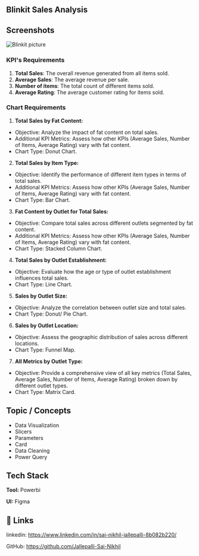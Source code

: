 
## Blinkit Sales Analysis


## Screenshots

![Blinkit picture](https://drive.google.com/file/d/17srM01ayycmPXmThC2PoqZ2d0cMroF80/view?usp=drivesdk)




### KPI's Requirements

1. **Total Sales**: The overall revenue generated from all items sold.
2. **Average Sales**: The average revenue per sale.
3. **Number of items**: The total count of different items sold.
4. **Average Rating**: The average customer rating for items sold.

### Chart Requirements

1. **Total Sales by Fat Content:**
 - Objective: Analyze the impact of fat content on total sales.
 - Additional KPI Metrics: Assess how other KPIs (Average Sales, Number of Items,  Average Rating) vary with fat content.
 - Chart Type: Donut Chart.


2. **Total Sales by Item Type:** 
 - Objective: Identify the performance of different item types in terms of total sales.
 - Additional KPI Metrics: Assess how other KPIs (Average Sales, Number of Items, Average Rating) vary with fat content.
 - Chart Type: Bar Chart.

3. **Fat Content by Outlet for Total Sales:**
 - Objective: Compare total sales across different outlets segmented by fat content.
 - Additional KPI Metrics: Assess how other KPIs (Average Sales, Number of Items, Average Rating) vary with fat content.
 - Chart Type: Stacked Column Chart.

4. **Total Sales by Outlet Establishment:**
 - Objective: Evaluate how the age or type of outlet establishment influences total sales.
 - Chart Type: Line Chart.


5. **Sales by Outlet Size:**

 - Objective: Analyze the correlation between outlet size and total sales.
 - Chart Type: Donut/ Pie Chart.

6. **Sales by Outlet Location:**

 - Objective: Assess the geographic distribution of sales across different locations.
 - Chart Type: Funnel Map.


7. **All Metrics by Outlet Type:**

 - Objective: Provide a comprehensive view of all key metrics (Total Sales, Average Sales, Number of Items, Average Rating) broken down by different outlet types.
 - Chart Type: Matrix Card. 



## Topic / Concepts

* Data Visualization
* Slicers
* Parameters
* Card
* Data Cleaning
* Power Query


## Tech Stack

**Tool:** Powerbi

**UI:** Figma


## 🔗 Links

linkedin:
https://www.linkedin.com/in/sai-nikhil-jallepalli-8b082b220/


GitHub: https://github.com/Jallepalli-Sai-Nikhil
